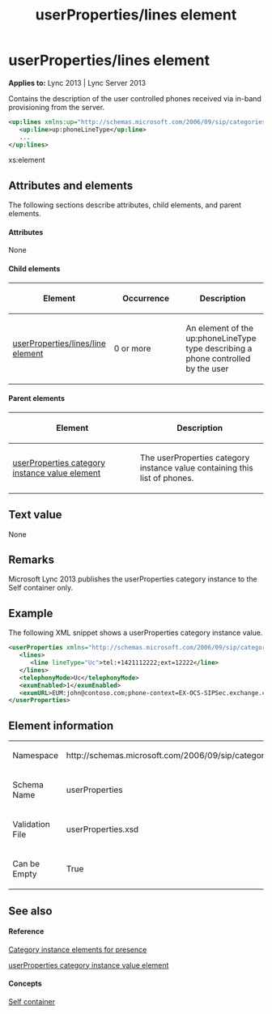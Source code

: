 ﻿---
title: userProperties/lines element
TOCTitle: userProperties/lines element
ms:assetid: 4489d5ee-7ac3-4851-9ec4-06d62b3e6fc8
ms:mtpsurl: https://msdn.microsoft.com/library/Dn438970(v=office.15)
ms:contentKeyID: 57094015
ms.date: 07/24/2014
mtps_version: v=office.15
dev_langs:
- xml
---

# userProperties/lines element


**Applies to:** Lync 2013 | Lync Server 2013

Contains the description of the user controlled phones received via in-band provisioning from the server.

```xml
<up:lines xmlns:up="http://schemas.microsoft.com/2006/09/sip/categories" >
   <up:line>up:phoneLineType</up:line>
   ...
</up:lines>
```

xs:element

## Attributes and elements

The following sections describe attributes, child elements, and parent elements.

#### Attributes

None

#### Child elements

<table>
<colgroup>
<col style="width: 33%" />
<col style="width: 33%" />
<col style="width: 33%" />
</colgroup>
<thead>
<tr class="header">
<th><p>Element</p></th>
<th><p>Occurrence</p></th>
<th><p>Description</p></th>
</tr>
</thead>
<tbody>
<tr class="odd">
<td><p><a href="userproperties-lines-line-element.md">userProperties/lines/line element</a></p></td>
<td><p>0 or more</p></td>
<td><p>An element of the up:phoneLineType type describing a phone controlled by the user</p></td>
</tr>
</tbody>
</table>


#### Parent elements

<table>
<colgroup>
<col style="width: 50%" />
<col style="width: 50%" />
</colgroup>
<thead>
<tr class="header">
<th><p>Element</p></th>
<th><p>Description</p></th>
</tr>
</thead>
<tbody>
<tr class="odd">
<td><p><a href="userproperties-category-instance-value-element.md">userProperties category instance value element</a></p></td>
<td><p>The userProperties category instance value containing this list of phones.</p></td>
</tr>
</tbody>
</table>


## Text value

None

## Remarks

Microsoft Lync 2013 publishes the userProperties category instance to the Self container only.

## Example

The following XML snippet shows a userProperties category instance value.

```xml
<userProperties xmlns="http://schemas.microsoft.com/2006/09/sip/categories">
   <lines>
      <line lineType="Uc">tel:+1421112222;ext=12222</line>
   </lines>
   <telephonyMode>Uc</telephonyMode>
   <exumEnabled>1</exumEnabled>
   <exumURL>EUM:john@contoso.com;phone-context=EX-OCS-SIPSec.exchange.contoso.com</exumURL>
</userProperties>
```

## Element information

<table>
<colgroup>
<col style="width: 50%" />
<col style="width: 50%" />
</colgroup>
<tbody>
<tr class="odd">
<td><p>Namespace</p></td>
<td><p>http://schemas.microsoft.com/2006/09/sip/categories</p></td>
</tr>
<tr class="even">
<td><p>Schema Name</p></td>
<td><p>userProperties</p></td>
</tr>
<tr class="odd">
<td><p>Validation File</p></td>
<td><p>userProperties.xsd</p></td>
</tr>
<tr class="even">
<td><p>Can be Empty</p></td>
<td><p>True</p></td>
</tr>
</tbody>
</table>


## See also

#### Reference

[Category instance elements for presence](category-instance-elements-for-presence.md)

[userProperties category instance value element](userproperties-category-instance-value-element.md)

#### Concepts

[Self container](self-container.md)

